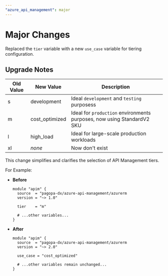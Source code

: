 ```yaml
---
"azure_api_management": major
---
```


# Major Changes

Replaced the `tier` variable with a new `use_case` variable for tiering configuration. 

## Upgrade Notes

| Old Value | New Value      | Description                                                            |
|-----------|----------------|------------------------------------------------------------------------|
| s         | development    | Ideal `development` and `testing` purposess                            |
| m         | cost_optimized | Ideal for `production` environments purposes, now using StandardV2 SKU |
| l         | high_load      | Ideal for large-scale production workloads                             |
| xl        | *none*         | Now don't exist                                                        |

This change simplifies and clarifies the selection of API Management tiers.

For Example:

- **Before**

  ```hcl
  module "apim" {
    source  = "pagopa-dx/azure-api-management/azurerm
    version = "~> 1.0"

    tier    = "m"
    
    # ...other variables...
  }
  ```

- **After**

  ```hcl
  module "apim" {
    source  = "pagopa-dx/azure-api-management/azurerm
    version = "~> 2.0"
    
    use_case = "cost_optimized"

    # ...other variables remain unchanged...
  }
  ```
